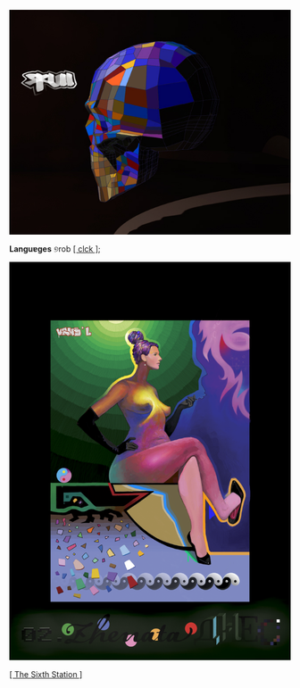 ![](pix/skull_031.jpg)

**Languɐges** ୭rob [[ clck ]](https://ioinformatics.org/files/ioi1991round1.pdf);

![](pix/KeHaTa_gHec_4.png)

[[ The Sixth Station ]](https://youtu.be/VbRmFSQYeac)
